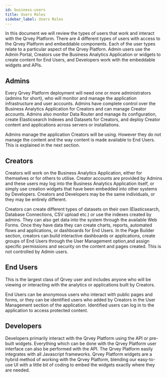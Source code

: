 ```yaml
---
id: business-users
title: Users Roles
sidebar_label: Users Roles
---
```


<div style={{textAlign: "justify"}}>

In this document we will review the types of users that work and interact with the Qrvey Platform. There are 4 different types of users with access to the Qrvey Platform and embeddable components. Each of the user types relate to a particular aspect of the Qrvey Platforn. Admin users use the Admin Portal, Creators use the Business Analytics Application or widgets to create content for End Users, and Developers work with the embeddable widgets and APIs.


## Admins 

Every Qrvey Platform deployment will need one or more administrators (admins for short), who will monitor and manage the application infrastructure and user accounts. Admins have complete control over the Business Analytics Application for Creators and can manage Creator accounts. Admins also monitor Data Router and manage its configuration, create Elasticsearch Indexes and Datasets for Creators, and deploy Creator content and applications across servers or installations.

Admins manage the application Creators will be using. However they do not manage the content and the way content is made available to End Users. This is explained in the next section.


## Creators

Creators will work on the Business Analytics Application, either for themselves or for others to utilise. Creator accounts are provided by Admins and these users may log into the Business Analytics Application itself, or simply use creation widgets that have been embedded into other systems by Developers. Creators and Developers may be the same individuals, or they may be entirely different.

Creators can create different types of datasets on their own (Elasticsearch, Database Connections, CSV upload etc.) or use the indexes created by admins. They can also get data into the system through the available Web Forms. Once they have data they can create charts, reports, automated flows and applications, or dashboards for End Users. In the Page Builder section, creators can build interactive dashboards or applications, create groups of End Users through the User Management option,and assign specific permissions and security on the content and pages created. This is not controlled by Admin users.


## End Users

This is the largest class of Qrvey user and includes anyone who will be viewing or interacting with the analytics or applications built by Creators.

End Users can be anonymous users who interact with public pages and forms, or they can be identified users who added by Creators in the User Management section of the application. Identified users can log in to the application to access protected content. 


## Developers

Developers primarily interact with the Qrvey Platform using the API or pre-built widgets. Everything which can be done with the Qrvey Platform user interface can also be performed with the API. The Qrvey Platform easily integrates with all Javascript frameworks. Qrvey Platform widgets are a hybrid method of working with the Qrvey Platform, blending our easy-to-use UI with a little bit of coding to embed the widgets exactly where they are needed.

</div>